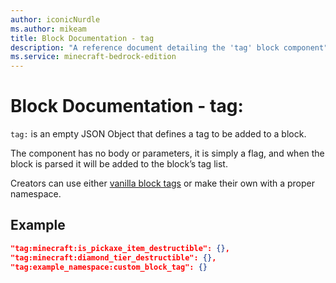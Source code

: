 ```yaml
---
author: iconicNurdle
ms.author: mikeam
title: Block Documentation - tag
description: "A reference document detailing the 'tag' block component"
ms.service: minecraft-bedrock-edition
---
```


# Block Documentation - tag:

`tag:` is an empty JSON Object that defines a tag to be added to a block. 

The component has no body or parameters, it is simply a flag, and when the block is parsed it will be added to the block’s tag list. 

Creators can use either [vanilla block tags](../VanillaBlockTags.md) or make their own with a proper namespace. 

## Example

```json
"tag:minecraft:is_pickaxe_item_destructible": {},
"tag:minecraft:diamond_tier_destructible": {},
"tag:example_namespace:custom_block_tag": {}
```

